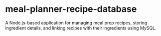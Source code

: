 # meal-planner-recipe-database
A Node.js-based application for managing meal prep recipes, storing ingredient details, and linking recipes with their ingredients using MySQL.
